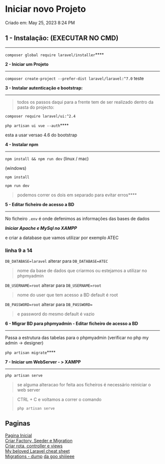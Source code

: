 # Iniciar novo Projeto

Criado em: May 25, 2023 8:24 PM

## **1 - Instalação: (EXECUTAR NO CMD)**

---

`composer global require laravel/installer`****

**2 - Iniciar um Projeto**

---

`composer create-project --prefer-dist laravel/laravel:^7.0` teste

**3 - Instalar autenticação e bootstrap:**

---

> todos os passos daqui para a frente
tem de ser realizado dentro da pasta do projecto:
> 

`composer require laravel/ui:^2.4`

`php artisan ui vue --auth`****

esta a usar versao 4.6 do bootstrap

**4 - Instalar npm**

---

`npm install && npm run dev` (linux / mac)

(windows)

`npm install`

`npm run dev`

> podemos correr os dois em separado para evitar erros****
> 

**5 - Editar ficheiro de acesso a BD**

---

No ficheiro `.env` é onde defenimos as informações das bases de dados

***Iniciar Apache e MySql no XAMPP***

e criar a database que vamos utilizar por exemplo ATEC

### linha 9 a 14

`DB_DATABASE=laravel` alterar para `DB_DATABASE=ATEC`

> nome da base de dados que criarmos ou estejamos a utilizar no phpmyadmin
> 

`DB_USERNAME=root` alterar para `DB_USERNAME=root`

> nome do user que tem acesso a BD default é root
> 

`DB_PASSWORD=root` alterar para `DB_PASSWORD=`

> e password do mesmo default é vazio
> 

**6 - Migrar BD para phpmyadmin - Editar ficheiro de acesso a BD**

---

Passa a estrutura das tabelas para o phpmyadmin (verificar no php my admin -> designer)

`php artisan migrate`****

**7 - Iniciar um WebServer - > XAMPP**

---

`php artisan serve`

> se alguma alteracao for feita aos ficheiros é necessário reiniciar o web server
> 

> CTRL + C e voltamos a correr o comando
> 
> 
> `php artisan serve`
>

## Paginas
[Pagina Inicial](../NotasLaravel.md)\
[Criar Factory, Seeder e Migration](CriarFactorySeederMigration.md)\
[Criar rota, controller e views](CriarRotaControllerViews.md)\
[My beloved Laravel cheat sheet](MyBelovedLaravelCheatSheet.md)\
[Migrations - dump](MigrationsDump.md)
[da goo shiiieee](dagooshiiieee.md)